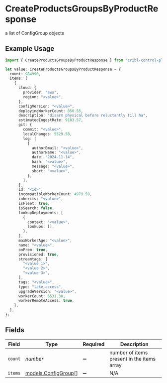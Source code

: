 # CreateProductsGroupsByProductResponse

a list of ConfigGroup objects

## Example Usage

```typescript
import { CreateProductsGroupsByProductResponse } from "cribl-control-plane/models/operations";

let value: CreateProductsGroupsByProductResponse = {
  count: 984990,
  items: [
    {
      cloud: {
        provider: "aws",
        region: "<value>",
      },
      configVersion: "<value>",
      deployingWorkerCount: 850.55,
      description: "disarm physical before reluctantly till ha",
      estimatedIngestRate: 9183.57,
      git: {
        commit: "<value>",
        localChanges: 5529.58,
        log: [
          {
            authorEmail: "<value>",
            authorName: "<value>",
            date: "2024-11-14",
            hash: "<value>",
            message: "<value>",
            short: "<value>",
          },
        ],
      },
      id: "<id>",
      incompatibleWorkerCount: 4979.59,
      inherits: "<value>",
      isFleet: true,
      isSearch: false,
      lookupDeployments: [
        {
          context: "<value>",
          lookups: [],
        },
      ],
      maxWorkerAge: "<value>",
      name: "<value>",
      onPrem: true,
      provisioned: true,
      streamtags: [
        "<value 1>",
        "<value 2>",
        "<value 3>",
      ],
      tags: "<value>",
      type: "lake_access",
      upgradeVersion: "<value>",
      workerCount: 6531.38,
      workerRemoteAccess: true,
    },
  ],
};
```

## Fields

| Field                                               | Type                                                | Required                                            | Description                                         |
| --------------------------------------------------- | --------------------------------------------------- | --------------------------------------------------- | --------------------------------------------------- |
| `count`                                             | *number*                                            | :heavy_minus_sign:                                  | number of items present in the items array          |
| `items`                                             | [models.ConfigGroup](../../models/configgroup.md)[] | :heavy_minus_sign:                                  | N/A                                                 |